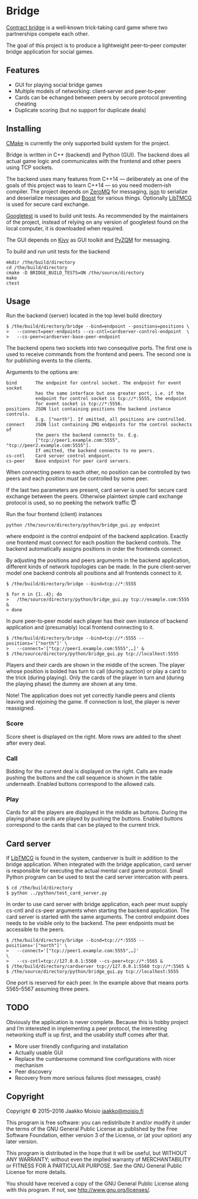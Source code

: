 # Bridge

[Contract bridge](https://en.wikipedia.org/wiki/Contract_bridge) is a
well‐known trick‐taking card game where two partnerships compete each other.

The goal of this project is to produce a lightweight peer‐to‐peer computer
bridge application for social games.

## Features

- GUI for playing social bridge games
- Multiple models of networking: client‐server and peer‐to‐peer
- Cards can be echanged between peers by secure protocol preventing cheating
- Duplicate scoring (but no support for duplicate deals)

## Installing

[CMake](https://cmake.org/) is currently the only supported build system for
the project.

Bridge is written in C++ (backend) and Python (GUI). The backend does all
actual game logic and communicates with the frontend and other peers using TCP
sockets.

The backend uses many features from C++14 — deliberately as one of the goals
of this project was to learn C++14 — so you need modern‐ish compiler. The
project depends on [ZeroMQ](http://zeromq.org/) for messaging,
[json](https://github.com/nlohmann/json) to serialize and deserialize messages
and [Boost](http://www.boost.org/) for various things. Optionally
[LibTMCG](http://www.nongnu.org/libtmcg/) is used for secure card exchange.

[Googletest](https://github.com/google/googletest) is used to build unit
tests. As recommended by the maintainers of the project, instead of relying on
any version of googletest found on the local computer, it is downloaded when
required.

The GUI depends on [Kivy](https://kivy.org/) as GUI toolkit and
[PyZQM](https://github.com/zeromq/pyzmq) for messaging.

To build and run unit tests for the backend

    mkdir /the/build/directory
    cd /the/build/directory
    cmake -D BRIDGE_BUILD_TESTS=ON /the/source/directory
    make
    ctest

## Usage

Run the backend (server) located in the top level build directory

    $ /the/build/directory/bridge --bind=endpoint --positions=positions \
    >   --connect=peer‐endpoints --cs-cntl=cardserver‐control‐endpoint  \
    >   --cs-peer=cardserver‐base‐peer‐endpoint

The backend opens two sockets into two consequtive ports. The first one is
used to receive commands from the frontend and peers. The second one is for
publishing events to the clients.

Arguments to the options are:

    bind       The endpoint for control socket. The endpoint for event socket
               has the same interface but one greater port, i.e. if the
               endpoint for control socket is tcp://*:5555, the endpoint
               for event socket is tcp://*:5556.
    positions  JSON list containing positions the backend instance controls.
               E.g. ["north"]. If omitted, all positions are controlled.
    connect    JSON list containing ZMQ endpoints for the control sockects of
               the peers the backend connects to. E.g.
               ["tcp://peer1.example.com:5555", "tcp://peer2.example.com:5555"].
               If omitted, the backend connects to no peers.
    cs-cntl    Card server control endpoint.
    cs-peer    Base endpoint for peer card servers.

When connecting peers to each other, no position can be controlled by two
peers and each position must be controlled by some peer.

If the last two parameters are present, card server is used for secure card
exchange between the peers. Otherwise plaintext simple card exchange protocol
is used, so no peeking the network traffic :innocent:

Run the four frontend (client) instances

    python /the/source/directory/python/bridge_gui.py endpoint

where endpoint is the control endpoint of the backend application. Exactly one
frontend must connect for each position the backend controls. The backend
automatically assigns positions in order the frontends connect.

By adjusting the positions and peers arguments in the backend application,
different kinds of network topologies can be made. In the pure client‐server
model one backend controls all positions and all frontends connect to it.

    $ /the/build/directory/bridge --bind=tcp://*:5555
    
    $ for n in {1..4}; do
    >   /the/source/directory/python/bridge_gui.py tcp://example.com:5555 &
    > done

In pure peer‐to‐peer model each player has their own instance of backend
application and (presumably) local frontend connecting to it.

    $ /the/build/directory/bridge --bind=tcp://*:5555 --positions='["north"]' \
    >   --connect='["tcp://peer1.example.com:5555",…]' &
    $ /the/source/directory/python/bridge_gui.py tcp://localhost:5555

Players and their cards are shown in the middle of the screen. The player
whose position is bolded has turn to call (during auction) or play a card to
the trick (during playing). Only the cards of the player in turn and (during
the playing phase) the dummy are shown at any time.

Note! The application does not yet correctly handle peers and clients leaving
and rejoining the game. If connection is lost, the player is never reassigned.

### Score

Score sheet is displayed on the right. More rows are added to the sheet after
every deal.

### Call

Bidding for the current deal is displayed on the right. Calls are made pushing
the buttons and the call sequence is shown in the table underneath. Enabled
buttons correspond to the allowed cals.

### Play

Cards for all the players are displayed in the middle as buttons. During the
playing phase cards are played by pushing the buttons. Enabled buttons
correspond to the cards that can be played to the current trick.

## Card server

If [LibTMCG](http://www.nongnu.org/libtmcg/) is found in the system,
cardserver is built in addition to the bridge application. When integrated
with the bridge application, card server is responsible for executing the
actual mental card game protocol. Small Python program can be used to test the
card server intercation with peers.

    $ cd /the/build/directory
    $ python ../python/test_card_server.py

In order to use card server with bridge application, each peer must supply
cs-cntl and cs-peer arguments when starting the backend application. The card
server is started with the same arguments. The control endpoint does needs to
be visible only to the backend. The peer endpoints must be accessible to the
peers.

    $ /the/build/directory/bridge --bind=tcp://*:5555 --positions='["north"]' \
    >   --connect='["tcp://peer1.example.com:5555",…]'                        \
    >   --cs-cntl=tcp://127.0.0.1:5560 --cs-peer=tcp://*:5565 &
    $ /the/build/directory/cardserver tcp://127.0.0.1:5560 tcp://*:5565 &
    $ /the/source/directory/python/bridge_gui.py tcp://localhost:5555

One port is reserved for each peer. In the example above that means ports
5565–5567 assuming three peers.

## TODO

Obviously the application is never complete. Because this is hobby project and
I’m interested in implementing a peer protocol, the interesting networking
stuff is up first, and the usability stuff comes after that.

- More user friendly configuring and installation
- Actually usable GUI
- Replace the cumbersome command line configurations with nicer mechanism
- Peer discovery
- Recovery from more serious failures (lost messages, crash)

## Copyright

Copyright © 2015–2016 Jaakko Moisio <jaakko@moisio.fi>

This program is free software: you can redistribute it and/or modify it under
the terms of the GNU General Public License as published by the Free Software
Foundation, either version 3 of the License, or (at your option) any later
version.

This program is distributed in the hope that it will be useful, but WITHOUT
ANY WARRANTY; without even the implied warranty of MERCHANTABILITY or FITNESS
FOR A PARTICULAR PURPOSE.  See the GNU General Public License for more
details.

You should have received a copy of the GNU General Public License along with
this program.  If not, see <http://www.gnu.org/licenses/>.
